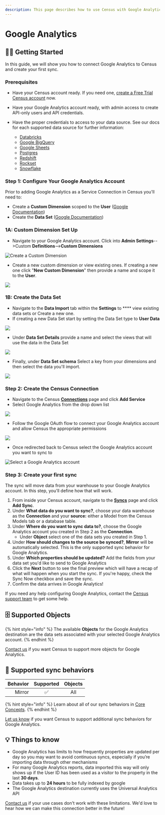 ```yaml
---
description: This page describes how to use Census with Google Analytics
---
```


# Google Analytics

## 🏃‍♀️ Getting Started

In this guide, we will show you how to connect Google Analytics to Census and create your first sync.

### Prerequisites

* Have your Census account ready. If you need one, [create a Free Trial Census account](https://app.getcensus.com/) now.
* Have your Google Analytics account ready, with admin access to create API-only users and API credentials.
*   Have the proper credentials to access to your data source. See our docs for each supported data source for further information:

    * [Databricks](https://docs.getcensus.com/sources/databricks)
    * [Google BigQuery](https://docs.getcensus.com/sources/google-bigquery)
    * [Google Sheets](https://docs.getcensus.com/sources/google-sheets)
    * [Postgres](https://docs.getcensus.com/sources/postgres)
    * [Redshift](https://docs.getcensus.com/sources/redshift)
    * [Rockset](https://docs.getcensus.com/sources/rockset)
    * [Snowflake](https://docs.getcensus.com/sources/snowflake)



### Step 1: Configure Your Google Analytics Account

Prior to adding Google Analytics as a Service Connection in Census you'll need to:

* Create a **Custom Dimension** scoped to the **User** ([Google Documentation](https://support.google.com/analytics/answer/2709829#zippy=%2Cin-this-article))
* Create the **Data Set** ([Google Documentation](https://support.google.com/analytics/answer/4524584?ref\_topic=6015090#zippy=%2Cin-this-article))

### **1A: Custom Dimension Set Up**

* Navigate to your Google Analytics account. Click into **Admin Settings**-->Custom **Definitions**-->**Custom Dimensions**

![Create a Custom Dimension](<../.gitbook/assets/Screen Shot 2022-05-31 at 1.18.04 PM.png>)

* Create a new custom dimension or view existing ones. If creating a new one click "**New Custom Dimension**" then provide a name and scope it to the **User**.

![](<../.gitbook/assets/Screen Shot 2022-05-31 at 1.23.06 PM.png>)

### **1B: Create the Data Set**

* Navigate to the **Data Import** tab within the **Settings** to **** view existing data sets or Create a new one.&#x20;
* If creating a new Data Set start by setting the Data Set type to **User Data**

![](<../.gitbook/assets/Screen Shot 2022-05-31 at 3.20.36 PM.png>)

* Under **Data Set Details** provide a name and select the views that will use the data in the Data Set

![](<../.gitbook/assets/Screen Shot 2022-05-31 at 5.10.23 PM.png>)

* Finally, under **Data Set schema** Select a key from your dimensions and then select the data you'll import.

![](<../.gitbook/assets/Screen Shot 2022-05-31 at 5.18.34 PM.png>)

### Step 2: **Create the Census Connection**

* Navigate to the Census [**Connections**](https://app.getcensus.com/connections) page and click **Add Service**&#x20;
* Select Google Analytics from the drop down list

![](<../.gitbook/assets/Screen Shot 2022-05-24 at 3.30.10 PM.png>)

* Follow the Google OAuth flow to connect your Google Analytics account and allow Census the appropriate permissions&#x20;

![](<../.gitbook/assets/Screen Shot 2022-05-24 at 3.31.17 PM.png>)

* Once redirected back to Census select the Google Analytics account you want to sync to

![Select a Google Analytics account](<../.gitbook/assets/Screen Shot 2022-05-24 at 3.44.46 PM.png>)

### Step 3: Create your first sync

The sync will move data from your warehouse to your Google Analytics account. In this step, you'll define how that will work.

1. From inside your Census account, navigate to the [**Syncs**](https://app.getcensus.com/syncs) page and click **Add Sync**.
2. Under **What data do you want to sync?**, choose your data warehouse as the **Connection** and your **source:** either a Model from the Census Models tab or a database table.
3. Under **Where do you want to sync data to?**, choose the Google Analytics account you created in Step 2 as the **Connection**.&#x20;
   * Under **Object** select one of the data sets you created in Step 1.
4. Under **How should changes to the source be synced?**, **Mirror** will be automatically selected. This is the only supported sync behavior for Google Analytics.&#x20;
5. Under **Which properties should be updated?** Add the fields from your data set you'd like to send to Google Analytics
6. Click the **Next** button to see the final preview which will have a recap of what will happen when you start the sync. If you're happy, check the Sync Now checkbox and save the sync.
7. Confirm the data arrives in Google Analytics!

If you need any help configuring Google Analytics, contact the [Census support team](mailto:support@getcensus.com) to get some help.

## 🗄 Supported Objects

{% hint style="info" %}
The available **Objects** for the Google Analytics destination are the data sets associated with your selected Google Analytics account.
{% endhint %}

[Contact us](mailto:support@getcensus.com) if you want Census to support more objects for Google Analytics.

## 🔄 Supported sync behaviors

| **Behavior** | **Supported** | **Objects** |
| -----------: | :-----------: | :---------: |
|       Mirror |       ✅       |     All     |

{% hint style="info" %}
Learn about all of our sync behaviors in [Core Concepts](https://app.gitbook.com/s/-MV3poo0VqVau1o8I79\_/basics/core-concept#sync-behaviors).
{% endhint %}

[Let us know](mailto:support@getcensus.com) if you want Census to support additional sync behaviors for Google Analytics.

## 💡 Things to know

* Google Analytics has limits to how frequently properties are updated per day so you may want to avoid continuous syncs, especially if you’re importing data through other mechanisms
* For many Google Analytics reports, data imported this way will only shows up if the User ID has been used as a visitor to the property in the last **30 days**.
* Data takes up to **24 hours** to be fully indexed by google
* The Google Analytics destination currently uses the Universal Analytics API&#x20;

[Contact us](mailto:support@getcensus.com) if your use cases don't work with these limitations. We'd love to hear how we can make this connection better in the future!

